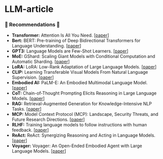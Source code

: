 # LLM-article

### :star2: Recommendations :star2:
- **Transformer:** Attention Is All You Need. [[paper](https://arxiv.org/abs/1706.03762)]
- **Bert:** BERT: Pre-training of Deep Bidirectional Transformers for Language Understanding. [[paper](https://arxiv.org/abs/1810.04805)]
- **GPT3:** Language Models are Few-Shot Learners. [[paper](https://arxiv.org/abs/2005.14165)]
- **MoE:** GShard: Scaling Giant Models with Conditional Computation and Automatic Sharding. [[paper](https://arxiv.org/abs/2006.16668)]
- **LoRA:** LoRA: Low-Rank Adaptation of Large Language Models. [[paper](https://arxiv.org/abs/2106.09685)]
- **CLIP:** Learning Transferable Visual Models From Natural Language Supervision. [[paper](https://arxiv.org/abs/2103.00020)]
- **Embodied AI:** PaLM-E: An Embodied Multimodal Language Model. [[paper](https://arxiv.org/abs/2303.03378)]
- **CoT:** Chain-of-Thought Prompting Elicits Reasoning in Large Language Models. [[paper](https://arxiv.org/abs/2201.11903)]
- **RAG:** Retrieval-Augmented Generation for Knowledge-Intensive NLP Tasks. [[paper](https://arxiv.org/abs/2005.11401)]
- **MCP:** Model Context Protocol (MCP): Landscape, Security Threats, and Future Research Directions. [[paper](https://arxiv.org/abs/2503.23278)]
- **RLHF:** Training language models to follow instructions with human feedback. [[paper](https://arxiv.org/abs/2203.02155)]
- **ReAct:** ReAct: Synergizing Reasoning and Acting in Language Models. [[paper](https://arxiv.org/abs/2210.03629)]
- **Voyager:** Voyager: An Open-Ended Embodied Agent with Large Language Models. [[paper](https://arxiv.org/abs/2305.16291)]
